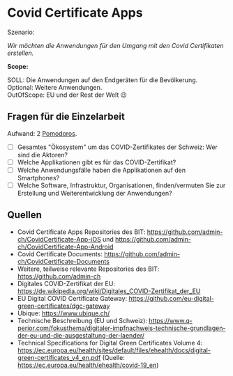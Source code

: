# Covid Certificate Apps
Szenario:

_Wir möchten die Anwendungen für den Umgang mit den Covid Certifikaten erstellen._

**Scope:**

SOLL: Die Anwendungen auf den Endgeräten für die Bevölkerung. <br>
Optional: Weitere Anwendungen. <br>
OutOfScope: EU und der Rest der Welt :wink:


## Fragen für die Einzelarbeit
Aufwand: 2 [Pomodoros](https://de.wikipedia.org/wiki/Pomodoro-Technik).
- [ ] Gesamtes "Ökosystem" um das COVID-Zertifikates der Schweiz: Wer sind die Aktoren?
- [ ] Welche Applikationen gibt es für das COVID-Zertifikat?
- [ ] Welche Anwendungsfälle haben die Applikationen auf den Smartphones?
- [ ] Welche Software, Infrastruktur, Organisationen, finden/vermuten Sie zur Erstellung und Weiterentwicklung der Anwendungen? 

## Quellen
- Covid Certificate Apps Repositories des BIT: https://github.com/admin-ch/CovidCertificate-App-iOS und https://github.com/admin-ch/CovidCertificate-App-Android
- Covid Certificate Documents: https://github.com/admin-ch/CovidCertificate-Documents
- Weitere, teilweise relevante Repositories des BIT: https://github.com/admin-ch
- Digitales COVID-Zertifikat der EU: https://de.wikipedia.org/wiki/Digitales_COVID-Zertifikat_der_EU
- EU Digital COVID Certificate Gateway: https://github.com/eu-digital-green-certificates/dgc-gateway
- Ubique: https://www.ubique.ch/
- Technische Beschreibung (EU und  Schweiz): https://www.q-perior.com/fokusthema/digitaler-impfnachweis-technische-grundlagen-der-eu-und-die-ausgestaltung-der-laender/
- Technical Specifications for Digital Green Certificates Volume 4: https://ec.europa.eu/health/sites/default/files/ehealth/docs/digital-green-certificates_v4_en.pdf (Quelle: https://ec.europa.eu/health/ehealth/covid-19_en)
